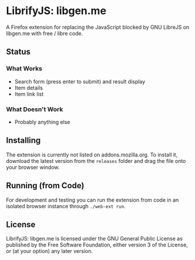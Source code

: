 # LibrifyJS: libgen.me

A Firefox extension for replacing the JavaScript blocked by GNU LibreJS on libgen.me
with free / libre code.

## Status

### What Works

- Search form (press enter to submit) and result display
- Item details
- Item link list

### What Doesn't Work

- Probably anything else

## Installing

The extension is currently not listed on addons.mozilla.org. To install it, download the
latest version from the `releases` folder and drag the file onto your browser window.

## Running (from Code)

For development and testing you can run the extension from code in an isolated browser
instance through `./web-ext run`.

## License

LibrifyJS: libgen.me is licensed under the GNU General Public License as
published by the Free Software Foundation, either version 3 of the License, or
(at your option) any later version.
